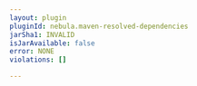 ```yaml
---
layout: plugin
pluginId: nebula.maven-resolved-dependencies
jarSha1: INVALID
isJarAvailable: false
error: NONE
violations: []

---
```

